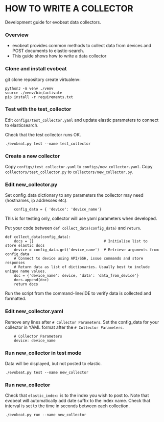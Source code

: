 # HOW TO WRITE A COLLECTOR #

Development guide for evobeat data collectors.

### Overview ###
* evobeat provides common methods to collect data from devices and POST documents to elastic-search.
* This guide shows how to write a data collector

### Clone and install evobeat
git clone repository
create virtualenv:
```
python3 -m venv ./venv
source ./venv/bin/activate
pip install -r requirements.txt
```
### Test with the test_collector
Edit ```configs/test_collector.yaml``` and update elastic parameters to connect to elasticsearch.

Check that the test collector runs OK.
```
./evobeat.py test --name test_collector
```
### Create a new collector
Copy ```configs/test_collector.yaml``` to ```configs/new_collector.yaml```.
Copy ```collectors/test_collector.py``` to ```collectors/new_collector.py```.

### Edit new_collector.py
Set config_data dictionary to any parameters the collector may need (hostnames, ip addresses etc).
```
    config_data = { 'device': 'device_name'}
```
This is for testing only, collector will use yaml parameters when developed.

Put your code between ```def collect_data(config_data)``` and ```return```. 

```
def collect_data(config_data):
    docs = []                                # Initialise list to store elastic docs
    device = config_data.get('device_name')  # Retrieve arguments from config_data
    # Connect to device using API/SSH, issue commands and store responses
    # Return data as list of dictionaries. Usually best to include unique name values.
    doc = {'device_name': device, 'data': 'data_from_device'}
    docs.append(doc)
    return docs
```
Run the script from the command-line/IDE to verify data is collected and formatted.

### Edit new_collector.yaml
Remove any lines after ```# Collector Parameters```.
Set the config_data for your collector in YAML format after the ```# Collector Parameters```.
```
    # Collector Parameters
    device: device_name
```

### Run new_collector in test mode
Data will be displayed, but not posted to elastic.
```
./evobeat.py test --name new_collector
```

### Run new_collector
Check that ```elastic_index:``` is to the index you wish to post to. Note that evobeat will automatically add date suffix to the index name.
Check that interval is set to the time in seconds between each collection.
```
./evobeat.py run --name new_collector
```
